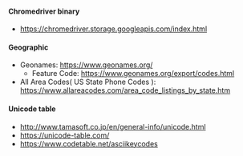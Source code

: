 #### Chromedriver binary
* https://chromedriver.storage.googleapis.com/index.html

#### Geographic
* Geonames: https://www.geonames.org/
  * Feature Code: https://www.geonames.org/export/codes.html
* All Area Codes( US State Phone Codes ): https://www.allareacodes.com/area_code_listings_by_state.htm

#### Unicode table
* http://www.tamasoft.co.jp/en/general-info/unicode.html
* https://unicode-table.com/
* https://www.codetable.net/asciikeycodes

